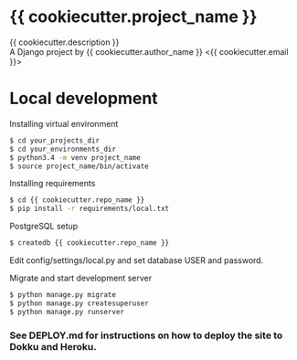 # {{ cookiecutter.project_name }}
{{ cookiecutter.description }}  
A Django project by {{ cookiecutter.author_name }} <{{ cookiecutter.email }}>

# Local development
Installing virtual environment
```sh
$ cd your_projects_dir
$ cd your_environments_dir
$ python3.4 -m venv project_name
$ source project_name/bin/activate
```

Installing requirements 
```sh
$ cd {{ cookiecutter.repo_name }}
$ pip install -r requirements/local.txt
```

PostgreSQL setup
```sh
$ createdb {{ cookiecutter.repo_name }}
```
Edit config/settings/local.py and set database USER and password.

Migrate and start development server
```sh
$ python manage.py migrate
$ python manage.py createsuperuser
$ python manage.py runserver
```


### See DEPLOY.md for instructions on how to deploy the site to Dokku and Heroku.
